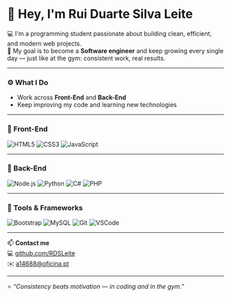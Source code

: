 # 👋 Hey, I'm Rui Duarte Silva Leite  

💻 I'm a programming student passionate about building clean, efficient, and modern web projects.  
🚀 My goal is to become a **Software engineer** and keep growing every single day — just like at the gym: consistent work, real results.  

---

### ⚙️ What I Do 
- Work across **Front-End** and **Back-End**  
- Keep improving my code and learning new technologies  

---

### 🎨 Front-End
![HTML5](https://img.shields.io/badge/HTML5-E34F26?style=for-the-badge&logo=html5&logoColor=white)
![CSS3](https://img.shields.io/badge/CSS3-1572B6?style=for-the-badge&logo=css3&logoColor=white)
![JavaScript](https://img.shields.io/badge/JavaScript-F7DF1E?style=for-the-badge&logo=javascript&logoColor=black)

---

### 🔧 Back-End
![Node.js](https://img.shields.io/badge/Node.js-339933?style=for-the-badge&logo=nodedotjs&logoColor=white)
![Python](https://img.shields.io/badge/Python-3776AB?style=for-the-badge&logo=python&logoColor=white)
![C#](https://img.shields.io/badge/C%23-239120?style=for-the-badge&logo=c-sharp&logoColor=white)
![PHP](https://img.shields.io/badge/PHP-777BB4?style=for-the-badge&logo=php&logoColor=white)

---

### 🧱 Tools & Frameworks
![Bootstrap](https://img.shields.io/badge/Bootstrap-7952B3?style=for-the-badge&logo=bootstrap&logoColor=white)
![MySQL](https://img.shields.io/badge/MySQL-4479A1?style=for-the-badge&logo=mysql&logoColor=white)
![Git](https://img.shields.io/badge/Git-F05032?style=for-the-badge&logo=git&logoColor=white)
![VSCode](https://img.shields.io/badge/VS_Code-0078D4?style=for-the-badge&logo=visual-studio-code&logoColor=white)

---

📫 **Contact me**  
💻 [github.com/RDSLeite](https://github.com/RDSLeite)  
✉️ [a14688@oficina.pt](mailto:a14688@oficina.pt)  

---

⭐ *“Consistency beats motivation — in coding and in the gym.”*
